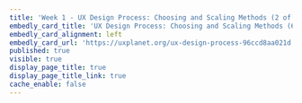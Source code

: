 ```yaml
---
title: 'Week 1 - UX Design Process: Choosing and Scaling Methods (2 of 2)'
embedly_card_title: 'UX Design Process: Choosing and Scaling Methods (6 minute read)'
embedly_card_alignment: left
embedly_card_url: 'https://uxplanet.org/ux-design-process-96ccd8aa021d'
published: true
visible: true
display_page_title: true
display_page_title_link: true
cache_enable: false
---
```

